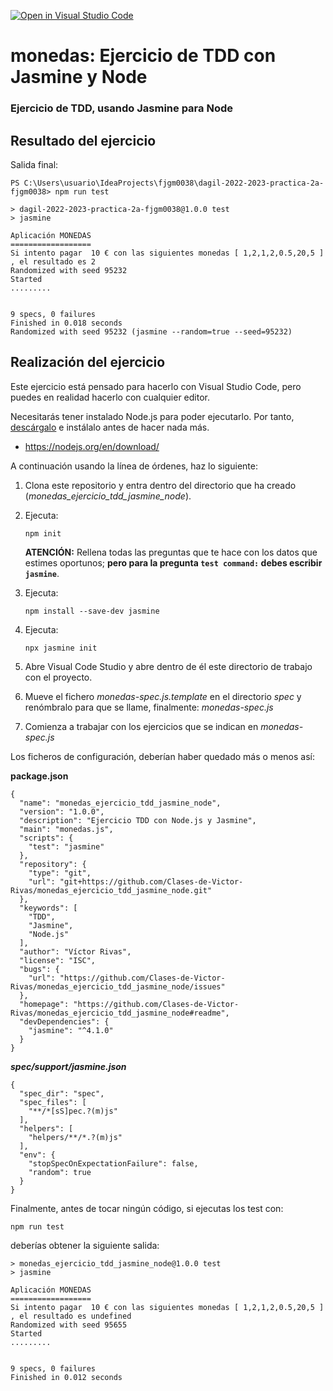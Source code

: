[![Open in Visual Studio Code](https://classroom.github.com/assets/open-in-vscode-c66648af7eb3fe8bc4f294546bfd86ef473780cde1dea487d3c4ff354943c9ae.svg)](https://classroom.github.com/online_ide?assignment_repo_id=10129017&assignment_repo_type=AssignmentRepo)
# monedas: Ejercicio de TDD con Jasmine y Node
### Ejercicio de TDD, usando Jasmine para Node


## Resultado del ejercicio
Salida final:

```
PS C:\Users\usuario\IdeaProjects\fjgm0038\dagil-2022-2023-practica-2a-fjgm0038> npm run test

> dagil-2022-2023-practica-2a-fjgm0038@1.0.0 test
> jasmine

Aplicación MONEDAS
==================
Si intento pagar  10 € con las siguientes monedas [ 1,2,1,2,0.5,20,5 ] , el resultado es 2
Randomized with seed 95232
Started
.........


9 specs, 0 failures
Finished in 0.018 seconds
Randomized with seed 95232 (jasmine --random=true --seed=95232)
```

## Realización del ejercicio
Este ejercicio está pensado para hacerlo con Visual Studio Code, pero puedes en realidad hacerlo con cualquier editor.

Necesitarás tener instalado Node.js para poder ejecutarlo. Por tanto, [descárgalo](https://nodejs.org/en/download/) e instálalo antes de hacer nada más.

* https://nodejs.org/en/download/

A continuación usando la línea de órdenes, haz lo siguiente:

1. Clona este repositorio y entra dentro del directorio que ha creado (*monedas_ejercicio_tdd_jasmine_node*).
   
2. Ejecuta:

    ```npm init```

    **ATENCIÓN:** Rellena todas las preguntas que te hace con los datos que estimes oportunos; **pero para la pregunta ```test command:``` debes escribir ```jasmine```**.

3. Ejecuta: 

    ```npm install --save-dev jasmine```

4. Ejecuta:

    ```npx jasmine init```

5. Abre Visual Code Studio y abre dentro de él este directorio de trabajo con el proyecto.

6. Mueve el fichero *monedas-spec.js.template* en el directorio *spec* y renómbralo para que se llame, finalmente: *monedas-spec.js*
7. Comienza a trabajar con los ejercicios que se indican en *monedas-spec.js*

Los ficheros de configuración, deberían haber quedado más o menos así:

**package.json**

```
{
  "name": "monedas_ejercicio_tdd_jasmine_node",
  "version": "1.0.0",
  "description": "Ejercicio TDD con Node.js y Jasmine",
  "main": "monedas.js",
  "scripts": {
    "test": "jasmine"
  },
  "repository": {
    "type": "git",
    "url": "git+https://github.com/Clases-de-Victor-Rivas/monedas_ejercicio_tdd_jasmine_node.git"
  },
  "keywords": [
    "TDD",
    "Jasmine",
    "Node.js"
  ],
  "author": "Víctor Rivas",
  "license": "ISC",
  "bugs": {
    "url": "https://github.com/Clases-de-Victor-Rivas/monedas_ejercicio_tdd_jasmine_node/issues"
  },
  "homepage": "https://github.com/Clases-de-Victor-Rivas/monedas_ejercicio_tdd_jasmine_node#readme",
  "devDependencies": {
    "jasmine": "^4.1.0"
  }
}

```

***spec/support/jasmine.json***
```
{
  "spec_dir": "spec",
  "spec_files": [
    "**/*[sS]pec.?(m)js"
  ],
  "helpers": [
    "helpers/**/*.?(m)js"
  ],
  "env": {
    "stopSpecOnExpectationFailure": false,
    "random": true
  }
}
```

Finalmente, antes de tocar ningún código, si ejecutas los test con:

```npm run test```

deberías obtener la siguiente salida:
```
> monedas_ejercicio_tdd_jasmine_node@1.0.0 test
> jasmine

Aplicación MONEDAS
==================
Si intento pagar  10 € con las siguientes monedas [ 1,2,1,2,0.5,20,5 ] , el resultado es undefined
Randomized with seed 95655
Started
.........


9 specs, 0 failures
Finished in 0.012 seconds
```
